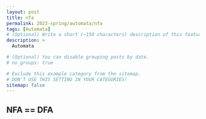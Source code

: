 ```yaml
---
layout: post
title: nfa
permalink: 2023-spring/automata/nfa
tags: [Automata]
# (Optional) Write a short (~150 characters) description of this featured tag.
description: >
  Automata

# (Optional) You can disable grouping posts by date.
# no_groups: true

# Exclude this example category from the sitemap.
# DON'T USE THIS SETTING IN YOUR CATEGORIES!
sitemap: false
---
```


## NFA == DFA
